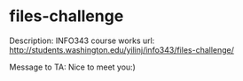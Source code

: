 # files-challenge
Description: INFO343 course works
url: http://students.washington.edu/yilinj/info343/files-challenge/

Message to TA: Nice to meet you:)  
